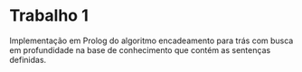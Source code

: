 # Trabalho 1
Implementação em Prolog do algoritmo encadeamento para trás com busca em profundidade na base de conhecimento que contém as sentenças definidas. 
